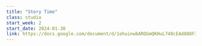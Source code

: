 ```yaml
---
title: "Story Time"
class: studio
start_week: 2
start_date: 2024-01-30
link: https://docs.google.com/document/d/1ohuinwbARQGmQKHuL748cEAd888F3HOlnbw31WdQFYU
---
```

